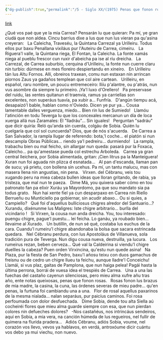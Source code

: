 ```yaml
---
{"dg-publish":true,"permalink":"/5 - Siglo XX/(1975) Penas que fonon rosas/","tags":["#Siglo_20","a1975","occidental","Bernardino_Fuenteseca_Alvarez","escrito","Teverga","poema"]}
---
```


[link](https://asturies.com/sites/default/files/escritores/penasque.txt)

¿Qué vos paé que ye la mia Carrea?
Pensarán lu que quieran:
Pa mí, ye gran ciudá que non aldea.
Cincu barrius dixe a lus que nun lus vieran 
pa qu'asina creyeran: 
 
La Caleicha, Traveséu, la Quintana 
Carrezal ya Urilleiru.
Todus ellos pur baxu Penallana
vixiláus pur l'Auteiru 
de Carrea, cimeiru.
 
La Riguera'l valle, la Quintana riega, 
El Fontan, la Caleicha. 
La fonte xamás niega 
al pueblu frescor cun ruxir d'abeicha 
pa ise al ríu dreicha.
 
La Carrezal, de Carrea suburbio, 
cerquina d'Urilleiru, 
la fonte nun cuerre claru nin turbio: 
dúrmese en mes floreiro 
despiertandu en xineiro.
 
En Urilleiru tán lus Altu Fornos. 
Allí, obreiros traxean, 
comu nun estaxan nin arrincan piornos 
Zaus ya gadaños templean 
que col aire cartean.
 
Urilleiru, en español, raru nombre, 
un poucu entremeceiro: 
lliíu p'alantre, ou p'atrás, nun vus asombre 
da siempre lu primeiro.
¡Ya'l luxo d'Orellero!
 
Pa preservase del ruidu, las xentes 
quitanun el traenvía, 
ramus ya carriellas son excelentes, 
non superáus tuavía,
pa xubir a... Funfría.
 
D'angún tiempu acá, desapaizó'l bable, 
hablan como n'Oviedo. 
Dicen ye pur ya... Cousa lamentable 
dalles verguenza, miedo... 
Bien rin lus de Sumiedo!
 
Llamóu l'atinción en todu Teverga 
lu que los concexales 
mercanun un día de loca xuerga 
allá nus Zaramales:
El "lladráu"... Sin iguales! 
 
Perguntan "sadráu" que dicir quiría: 
Reló qu'anda sin cuerda, 
colgáu de Sobia. Quién lu cuelgaría 
que col sol cuncuerda? 
Dios, que de nós s'acuerda.
 
De Carrea a San Salvador, la rampla 
llugar de referendo: 
bota,'l coche... el piatón si nun descampla 
Obras Públicas... riendo 
ya'l pedreiru... durmiendo!
 
La rampla, trabachu bien ou mal feicho, 
sin allargar nun queda: 
pasará pur la Foxaca, Caleicho... 
pa qu'amestase pueda 
col estrechu Arboleda.
 
Carrea ya gran central lleichera, 
por Sobia alimentada, gritan: 
¡Cien litrus pa la Manteiguera! 
Xuran nun foi aguada 
nin plizca d esnatada...
 
Al pan d'escanda, llaman pan de sucu; 
yá prietu, con bollena 
sin ucehus. Pa mí, un tantu malucu, 
mas con masera llena
nin angustias, nin pena.
 
Virxen. del Cébranu, veis tou xugando 
peru na miea cabeza 
bullen ideas que lloran gritando, 
de rabia, ya tristeza, 
que mal nun te paeza.
 
Dime Má, you quixera saber cómo 
en tou patronato 
fan pa elixir Xuráu ya Mayordomo, 
pa que sou mandato 
sia pa todus grato.
 
Nun hai xente fiel ya cun desparpaxo 
en Carrea nin Riello 
Berrueñu ou Munticiello pa gobiernar, 
sin acudir abaxo... 
Ou si quies, a Campiello?
 
Qué foi d'aquellus bulliciosus chigres 
alredor del Santuario...? 
Xurandu, dixénunme lus Maligres: 
Iste chigre arbitrario... 
burlla del vicindario !
 
Si Virxen, la cousa nun anda dreicha. 
You, tou interesado: 
puengu chigre, pague'l puestu... lei feicha. 
Lo ganáu, ya roubado bien... 
llevaime al Xurado.
 
Un butillín, de nun sé qué, costaba 
lus euchus de la cara.
Cuandu'l rumeiru'l chigre abandonaba 
la bolsa que sacara 
estrincada quedara.
 
Nel Cébranu perdura, 
con lus Apostoláus de Villanueva, 
sola tradición pura de Teverga. 
Nun digu cousa nueva, 
destruilla, ya lucura.
 
Los rumeirus rezan, beben cerveza... 
Qué val la Caldeirina 
si viendu'l chigre duellles la cabeza? 
Puen orden Virxincina, 
qu'estu nun quede asina!
 
Na Plaza, pur la fiesta de San Pedro, 
baxu'l añosu teixu 
con duos gamachus de freisnu 
ou de cedro un chigre llueu ta feichu, 
aunque lladre'l Conceichu!
 
Llamái, si vus plaz, gaitas de Pamplona, 
que nun haiga pelea! 
Pagái hasta la última perrona, 
borrái de vuesa idea 
el trespiés de Carrea.
 
Una a una las fuechas del castaño 
cayenun silenciosas, 
pero mieu alma xufre añu tras año, 
ente notas queixosas, 
penas que fonon rosas.
 
Rosas fonon lus brazus de mia madre, 
la casina, la cuna, 
las órdenes severas de mieu padre... 
qu'en penas, la furtuna 
foi cambiandu una a una.
 
Flor de rosal aquellus paxarinos 
de la mesma nialada... 
nalan separáus, pur paicíus caminos. 
Foi rosa perfoumada 
con dolor desfuechada.
 
Dime Sobia, dende tou alta Siella 
aú cocheiréi flores 
que mieu alma guarde siempre con esa, 
que nun pierdan colores 
nin defueches dolores?
 
-Nos castañéus, nos intrincáus sendeiros, 
aquí en Sobia, a mia vera, 
na canción húmeda de lus regueiros, 
nel fullir de quimera 
na flurida pradera...
 
Adiós Cébranu, adiós Sobia, voume,
nel corazón vos llevo,
vevos ya hablavos, en verdá, antroxóume
dicir cuántu vos debo
ya mui viechu, non nuevo.